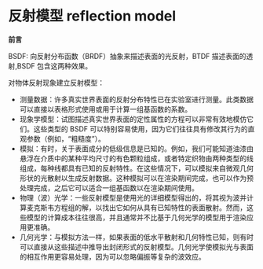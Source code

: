 # 反射模型 reflection model

**前言**

BSDF: 向反射分布函数（BRDF）抽象来描述表面的光反射，BTDF 描述表面的透射,BSDF 包含这两种效果。

对物体反射现象建立反射模型：

* 测量数据：许多真实世界表面的反射分布特性已在实验室进行测量。此类数据可以直接以表格形式使用或用于计算一组基函数的系数。
* 现象学模型：试图描述真实世界表面的定性属性的方程可以非常有效地模仿它们。这些类型的 BSDF 可以特别容易使用，因为它们往往具有修改其行为的直观参数（例如，“粗糙度”）。
* 模拟：有时，关于表面成分的低级信息是已知的。例如，我们可能知道油漆由悬浮在介质中的某种平均尺寸的有色颗粒组成，或者特定织物由两种类型的线组成，每种线都具有已知的反射特性。在这些情况下，可以模拟来自微观几何形状的光散射以生成反射数据。这种模拟可以在渲染期间完成，也可以作为预处理完成，之后它可以适合一组基函数以在渲染期间使用。
* 物理（波）光学：一些反射模型是使用光的详细模型得出的，将其视为波并计算麦克斯韦方程组的解，以找出它如何从具有已知特性的表面散射。然而，这些模型的计算成本往往很高，并且通常并不比基于几何光学的模型用于渲染应用更准确。
* 几何光学：与模拟方法一样，如果表面的低水平散射和几何特性已知，则有时可以直接从这些描述中推导出封闭形式的反射模型。几何光学使模拟光与表面的相互作用更容易处理，因为可以忽略偏振等复杂的波效应。

